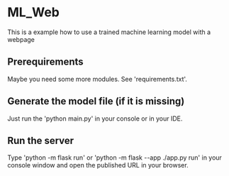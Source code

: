 # ML_Web
This is a example how to use a trained machine learning model with a webpage

## Prerequirements
Maybe you need some more modules. See 'requirements.txt'.

## Generate the model file (if it is missing)
Just run the 'python main.py' in your console or in your IDE.

## Run the server
Type 'python -m flask run' or 'python -m flask --app ./app.py run' in your console window and open the published URL in your browser.
